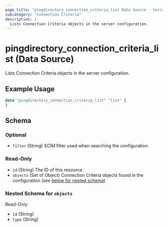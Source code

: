 ```yaml
---
page_title: "pingdirectory_connection_criteria_list Data Source - terraform-provider-pingdirectory"
subcategory: "Connection Criteria"
description: |-
  Lists Connection Criteria objects in the server configuration.
---
```


# pingdirectory_connection_criteria_list (Data Source)

Lists Connection Criteria objects in the server configuration.

## Example Usage

```terraform
data "pingdirectory_connection_criteria_list" "list" {
}
```

<!-- schema generated by tfplugindocs -->
## Schema

### Optional

- `filter` (String) SCIM filter used when searching the configuration.

### Read-Only

- `id` (String) The ID of this resource.
- `objects` (Set of Object) Connection Criteria objects found in the configuration (see [below for nested schema](#nestedatt--objects))

<a id="nestedatt--objects"></a>
### Nested Schema for `objects`

Read-Only:

- `id` (String)
- `type` (String)

